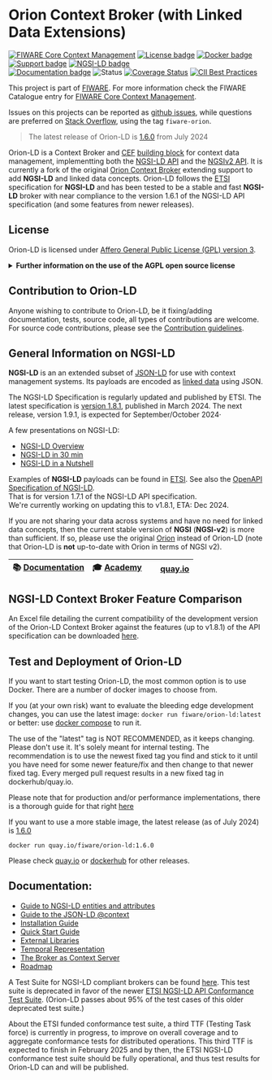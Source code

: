 # Orion Context Broker (with Linked Data Extensions)

[![FIWARE Core Context Management](https://nexus.lab.fiware.org/repository/raw/public/badges/chapters/core.svg)](https://www.fiware.org/developers/catalogue/)
[![License badge](https://img.shields.io/github/license/FIWARE/context.Orion-LD.svg)](https://opensource.org/licenses/AGPL-3.0)
[![Docker badge](https://img.shields.io/badge/quay.io-fiware%2Forion--ld-grey?logo=red%20hat&labelColor=EE0000)](https://quay.io/repository/fiware/orion-ld)
[![Support badge](https://img.shields.io/badge/support-sof-yellowgreen.svg)](http://stackoverflow.com/questions/tagged/fiware-orion)
[![NGSI-LD badge](https://img.shields.io/badge/NGSI-LD-red.svg)](https://www.etsi.org/deliver/etsi_gs/CIM/001_099/009/01.08.01_60/gs_cim009v010801p.pdf)
<br>
[![Documentation badge](https://readthedocs.org/projects/fiware-orion/badge/?version=latest)](http://fiware-orion.readthedocs.io/en/latest/?badge=latest)
![Status](https://nexus.lab.fiware.org/static/badges/statuses/incubating.svg)
[![Coverage Status](https://coveralls.io/repos/github/FIWARE/context.Orion-LD/badge.svg?branch=develop)](https://coveralls.io/github/FIWARE/context.Orion-LD?branch=develop)
[![CII Best Practices](https://bestpractices.coreinfrastructure.org/projects/4800/badge)](https://bestpractices.coreinfrastructure.org/projects/4800)

This project is part of [FIWARE](https://www.fiware.org/). For more information check the FIWARE Catalogue entry for
[FIWARE Core Context Management](https://github.com/Fiware/catalogue/tree/master/core).

Issues on this projects can be reported as [github issues](https://github.com/FIWARE/context.Orion-LD/issues),
while questions are preferred on [Stack Overflow](http://stackoverflow.com/questions/tagged/fiware-orion), using the tag `fiware-orion`.

> The latest release of Orion-LD is [1.6.0](https://github.com/FIWARE/context.Orion-LD/releases/tag/1.6.0) from July 2024

Orion-LD is a Context Broker and [CEF](https://ec.europa.eu/digital-building-blocks/sites/display/DIGITAL/About+us)
[building block](https://joinup.ec.europa.eu/collection/egovernment/solution/cef-context-broker) for context data
management, implementting both the [NGSI-LD API](https://en.wikipedia.org/wiki/NGSI-LD) and the
[NGSIv2 API](https://fiware.github.io/specifications/OpenAPI/ngsiv2). It is currently a fork of the original
[Orion Context Broker](https://github.com/telefonicaid/fiware-orion) extending support to add **NGSI-LD** and linked
data concepts. Orion-LD follows the [ETSI](https://en.wikipedia.org/wiki/ETSI) specification for **NGSI-LD** and has
been tested to be a stable and fast **NGSI-LD** broker with near compliance to the version 1.6.1 of the NGSI-LD API
specification (and some features from newer releases).


## License
Orion-LD is licensed under [Affero General Public License (GPL) version 3](./LICENSE).

<details>
<summary><strong>Further information on the use of the AGPL open source license</strong></summary>
  
### Are there any legal issues with AGPL 3.0? Is it safe for me to use?
There is absolutely no problem in using a product licensed under AGPL 3.0. Issues with GPL
(or AGPL) licenses are mostly related with the fact that different people assign different
interpretations on the meaning of the term “derivate work” used in these licenses. Due to this,
some people believe that there is a risk in just _using_ software under GPL or AGPL licenses
(even without _modifying_ it).

For the avoidance of doubt, the owners of this software licensed under an AGPL-3.0 license
wish to make a clarifying public statement as follows:

> Please note that software derived as a result of modifying the source code of the
> software in order to fix a bug or incorporate enhancements IS considered a derivative
> work of the product. Software that merely uses or aggregates (i.e. links to) an
> otherwise unmodified version of existing software IS NOT considered a derivative work.

</details>

## Contribution to Orion-LD
Anyone wishing to contribute to Orion-LD, be it fixing/adding documentation, tests, source code, all types of contributions are welcome.
For source code contributions, please see the [Contribution guidelines](doc/manuals/contribution_guidelines.md).


## General Information on NGSI-LD
**NGSI-LD** is an an extended subset of [JSON-LD](https://en.wikipedia.org/wiki/JSON-LD) for use with context management systems.
Its payloads are encoded as [linked data](https://en.wikipedia.org/wiki/Linked_data) using JSON.

The NGSI-LD Specification is regularly updated and published by ETSI.
The latest specification is [version 1.8.1](https://www.etsi.org/deliver/etsi_gs/CIM/001_099/009/01.08.01_60/gs_cim009v010801p.pdf), published in March 2024.
The next release, version 1.9.1, is expected for September/October 2024·

A few presentations on NGSI-LD:
* [NGSI-LD Overview](https://docs.google.com/presentation/d/1tgh6gBdcZHRPU_ehM7M5rGCI83CrYimCwJXxzRI5GDg)
* [NGSI-LD in 30 min](https://docs.google.com/presentation/d/1z1IzikB7NxIkihDosV4KrtNS_IJUdrNiwC_b4wAI0rc)
* [NGSI-LD in a Nutshell](https://docs.google.com/presentation/d/14aoHGYzmfn_a31ByG_Tf8pejuP6oWhjqhraLsPtRp_k)

Examples of **NGSI-LD** payloads can be found in [ETSI](https://forge.etsi.org/gitlab/NGSI-LD/NGSI-LD/tree/master/examples).
See also the [OpenAPI Specification of NGSI-LD](https://forge.etsi.org/swagger/ui/?url=https://forge.etsi.org/rep/cim/ngsi-ld-openapi/-/raw/1.7.1/ngsi-ld-api.yaml).  
That is for version 1.7.1 of the NGSI-LD API specification.  
We're currently working on updating this to v1.8.1, ETA: Dec 2024.

If you are not sharing your data across systems and have no need for linked data concepts, then the current stable
version of **NGSI** (**NGSI-v2**) is more than sufficient.
If so, please use the original [Orion](https://github.com/telefonicaid/fiware-orion) instead of Orion-LD (note that Orion-LD is **not** up-to-date with Orion in terms of NGSI v2).


| :books: [Documentation](https://github.com/FIWARE/context.Orion-LD/tree/develop/doc/manuals-ld) | :mortar_board: [Academy](https://fiware-academy.readthedocs.io/en/latest/core/orion-ld) | <img style="height:1em" src="https://quay.io/static/img/quay_favicon.png"/> [quay.io](https://quay.io/repository/fiware/orion-ld) |
| ----------------------------------------------------------------------------------------------- | --------------------------------------------------------------------------------------- | --------------------------------------------------------------- |

## NGSI-LD Context Broker Feature Comparison
An Excel file detailing the current compatibility of the development version of the Orion-LD Context Broker against the features (up to v1.8.1) of the API specification can be downloaded [here](https://docs.google.com/spreadsheets/d/18tq0_PZFl5WCfYUElcdI6M3Vlin4hP-M).


## Test and Deployment of Orion-LD
If you want to start testing Orion-LD, the most common option is to use Docker.
There are a number of docker images to choose from.

If you (at your own risk) want to evaluate the bleeding edge development changes, you can use the latest image:
`docker run fiware/orion-ld:latest` or better: use
[docker compose](https://github.com/FIWARE/context.Orion-LD/blob/develop/docker/docker-compose.yml) to run it.

The use of the "latest" tag is NOT RECOMMENDED, as it keeps changing. Please don't use it. It's solely meant for internal testing.
The recommendation is to use the newest fixed tag you find and stick to it until you have need for some newer feature/fix and then change to that newer fixed tag.
Every merged pull request results in a new fixed tag in dockerhub/quay.io.

Please note that for production and/or performance implementations, there is a thorough guide for that right [here](https://github.com/FIWARE/load-tests)

If you want to use a more stable image, the latest release (as of July 2024) is
[1.6.0](https://github.com/FIWARE/context.Orion-LD/releases/tag/1.6.0)

```console
docker run quay.io/fiware/orion-ld:1.6.0
```

Please check [quay.io](https://quay.io/repository/fiware/orion-ld?tab=tags) or [dockerhub](https://hub.docker.com/r/fiware/orion-ld/tags) for other releases.

## Documentation:
-   [Guide to NGSI-LD entities and attributes](doc/manuals-ld/entities-and-attributes.md)
-   [Guide to the JSON-LD @context](doc/manuals-ld/the-context.md)
-   [Installation Guide](doc/manuals-ld/installation-guide.md)
-   [Quick Start Guide](doc/manuals-ld/quick-start-guide.md)
-   [External Libraries](doc/manuals-ld/external-libraries.md)
-   [Temporal Representation](doc/manuals-ld/troe.md)
-   [The Broker as Context Server](doc/manuals-ld/contextServer.md)
-   [Roadmap](doc/roadmap.md)

A Test Suite for NGSI-LD compliant brokers can be found [here](https://github.com/fiware/NGSI-LD_Tests).
This test suite is deprecated in favor of the newer [ETSI NGSI-LD API Conformance Test Suite](https://forge.etsi.org/rep/cim/ngsi-ld-test-suite).
(Orion-LD passes about 95% of the test cases of this older deprecated test suite.)

About the ETSI funded conformance test suite, a third TTF (Testing Task force) is currently in progress, to improve on overall coverage and to
aggregate conformance tests for distributed operations.
This third TTF is expected to finish in February 2025 and by then, the ETSI NGSI-LD conformance test suite should be fully operational,
and thus test results for Orion-LD can and will be published.
